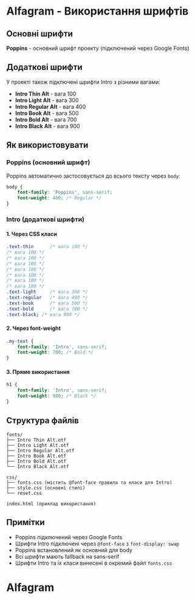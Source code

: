 # Alfagram - Використання шрифтів

## Основні шрифти

**Poppins** - основний шрифт проекту (підключений через Google Fonts)

## Додаткові шрифти

У проекті також підключені шрифти Intro з різними вагами:

- **Intro Thin Alt** - вага 100
- **Intro Light Alt** - вага 300
- **Intro Regular Alt** - вага 400
- **Intro Book Alt** - вага 500
- **Intro Bold Alt** - вага 700
- **Intro Black Alt** - вага 900

## Як використовувати

### Poppins (основний шрифт)

Poppins автоматично застосовується до всього тексту через `body`:

```css
body {
	font-family: 'Poppins', sans-serif;
	font-weight: 400; /* Regular */
}
```

### Intro (додаткові шрифти)

#### 1. Через CSS класи

```css
.text-thin      /* вага 100 */
/* вага 100 */
/* вага 100 */
/* вага 100 */
/* вага 100 */
/* вага 100 */
/* вага 100 */
/* вага 100 */
.text-light     /* вага 300 */
.text-regular   /* вага 400 */
.text-book      /* вага 500 */
.text-bold      /* вага 700 */
.text-black; /* вага 900 */
```

#### 2. Через font-weight

```css
.my-text {
	font-family: 'Intro', sans-serif;
	font-weight: 700; /* Bold */
}
```

#### 3. Пряме використання

```css
h1 {
	font-family: 'Intro', sans-serif;
	font-weight: 900; /* Black */
}
```

## Структура файлів

```
fonts/
├── Intro Thin Alt.otf
├── Intro Light Alt.otf
├── Intro Regular Alt.otf
├── Intro Book Alt.otf
├── Intro Bold Alt.otf
└── Intro Black Alt.otf

css/
├── fonts.css (містить @font-face правила та класи для Intro)
├── style.css (основні стилі)
└── reset.css

index.html (приклад використання)
```

## Примітки

- Poppins підключений через Google Fonts
- Шрифти Intro підключені через `@font-face` з `font-display: swap`
- Poppins встановлений як основний для body
- Всі шрифти мають fallback на sans-serif
- Шрифти Intro та їх класи винесені в окремий файл `fonts.css`
# Alfagram
